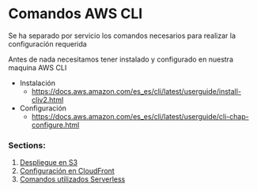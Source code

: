 # Comandos AWS CLI
Se ha separado por servicio los comandos necesarios para realizar la configuración requerida

Antes de nada necesitamos tener instalado y configurado en nuestra maquina AWS CLI 
- Instalación
    - https://docs.aws.amazon.com/es_es/cli/latest/userguide/install-cliv2.html
- Configuración
    - https://docs.aws.amazon.com/es_es/cli/latest/userguide/cli-chap-configure.html    

### Sections:
1. [Despliegue en S3](https://github.com/ServerlessTrIT/practica-final-aws-franvalverde/blob/master/cli/s3.md)
2. [Configuración en CloudFront](https://github.com/ServerlessTrIT/practica-final-aws-franvalverde/blob/master/cli/cloudfront.md)
3. [Comandos utilizados Serverless](https://github.com/ServerlessTrIT/practica-final-aws-franvalverde/blob/master/cli/serverless.md)